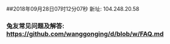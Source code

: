 ##2018年09月28日07时12分07秒 新址: 104.248.20.58
### 兔友常见问题及解答: https://github.com/wanggonging/d/blob/w/FAQ.md

